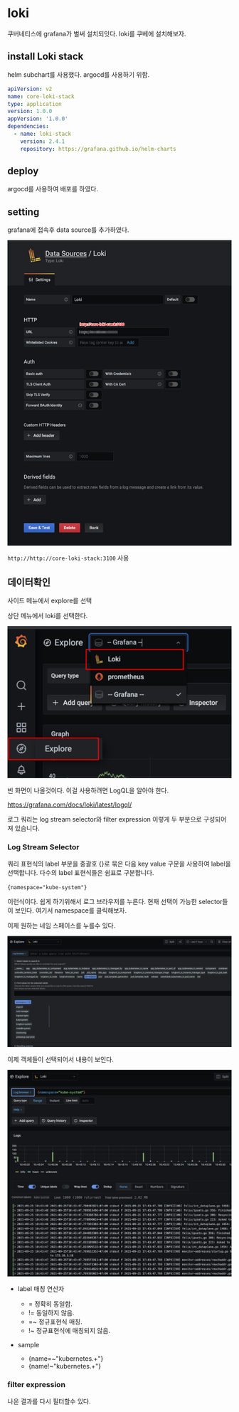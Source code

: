 # loki

쿠버네티스에 grafana가 벌써 설치되잇다. loki를 쿠베에 설치해보자.

## install Loki stack

helm subchart를 사용했다. argocd를 사용하기 위함.

```yml
apiVersion: v2
name: core-loki-stack
type: application
version: 1.0.0
appVersion: '1.0.0'
dependencies:
  - name: loki-stack
    version: 2.4.1
    repository: https://grafana.github.io/helm-charts
```

## deploy

argocd를 사용하여 배포를 하였다.

## setting

grafana에 접속후 data source를 추가하였다.

![](./images/2021-09-25-10-27-24.png)

`http://http://core-loki-stack:3100` 사용

## 데이터확인

사이드 메뉴에서 explore를 선택

상단 메뉴에서 loki를 선택한다.

![](./images/2021-09-25-10-31-05.png)

빈 화면이 나올것이다. 이걸 사용하려면 LogQL을 알아야 한다.

<https://grafana.com/docs/loki/latest/logql/>

로그 쿼리는 log stream selector와 filter expression 이렇게 두 부분으로 구성되어져 있습니다.

### Log Stream Selector

쿼리 표현식의 label 부분을 중괄호 {}로 묶은 다음 key value 구문을 사용하여 label을 선택합니다. 다수의 label 표현식들은 쉼표로 구분합니다.

`{namespace="kube-system"}`

이런식이다. 쉽게 하기위해서 로그 브라우저를 누른다. 현재 선택이 가능한 selector들이 보인다. 여기서 namespace를 클릭해보자.

이제 원하는 네임 스페이스를 누를수 있다.

![](./images/2021-09-25-10-43-33.png)

이제 객체들이 선택되어서 내용이 보인다.

![](./images/2021-09-25-10-45-29.png)

- label 매칭 연산자

  - = 정확히 동일함.
  - != 동일하지 않음.
  - =~ 정규표현식 매칭.
  - !~ 정규표현식에 매칭되지 않음.

- sample

  - {name=~"kubernetes.+"}
  - {name!~"kubernetes.+"}

### filter expression

나온 결과를 다시 필터할수 있다.

